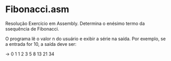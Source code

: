 # Fibonacci.asm
Resolução Exercício em Assembly.
Determina o enésimo termo da ssequência de Fibonacci.

O programa lê o valor n do usuário e exibir a série na saída. Por exemplo, se a entrada for 10, a saída deve ser:

-> 0 1 1 2 3 5 8 13 21 34 
